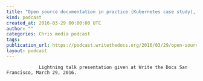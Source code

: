 ```yaml
---
title: "Open source documentation in practice (Kubernetes case study), by John Mulhausen"
kind: podcast
created_at: 2016-03-29 00:00:00 UTC
author: ""
categories: Chris media podcast
tags: 
publication_url: https://podcast.writethedocs.org/2016/03/29/open-source-docs-in-practice-john-mulhausen/
layout: podcast
---
```


                Lightning talk presentation given at Write the Docs San Francisco, March 29, 2016.
            